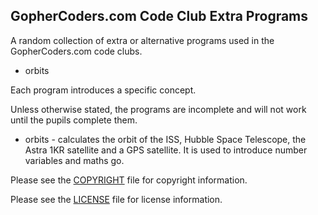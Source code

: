 ## GopherCoders.com Code Club Extra Programs

A random collection of extra or alternative programs used in the GopherCoders.com
code clubs.

* orbits

Each program introduces a specific concept.

Unless otherwise stated, the programs are incomplete and will not work until
the pupils complete them.

* orbits - calculates the orbit of the ISS, Hubble Space Telescope, the Astra 1KR
satellite and a GPS satellite. It is used to introduce number variables and maths go.

Please see the [COPYRIGHT](https://github.com/gophercoders/codeclub/blob/master/COPYRIGHT)
file for copyright information.

Please see the [LICENSE](https://github.com/gophercoders/codeclub/blob/master/LICENSE)
file for license information.
